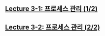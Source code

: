 ## [Lecture 3-1: 프로세스 관리 (1/2)](https://www.youtube.com/watch?v=jZuTw2tRT7w&list=PLBrGAFAIyf5rby7QylRc6JxU5lzQ9c4tN&index=5&ab_channel=HPCLab.KOREATECH)

## [Lecture 3-2: 프로세스 관리 (2/2)](https://www.youtube.com/watch?v=jZuTw2tRT7w&list=PLBrGAFAIyf5rby7QylRc6JxU5lzQ9c4tN&index=5&ab_channel=HPCLab.KOREATECH)

